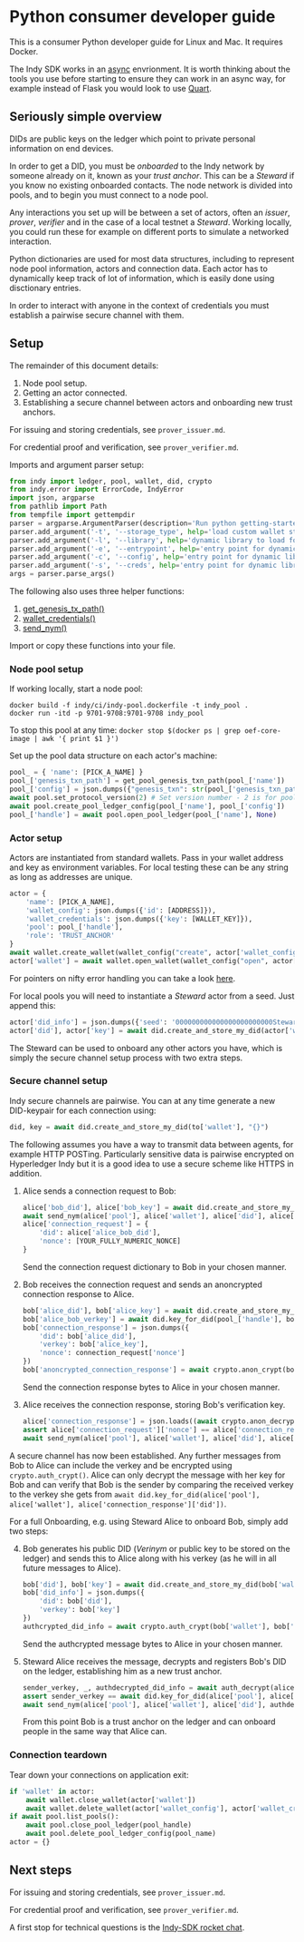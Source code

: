 # Python consumer developer guide

This is a consumer Python developer guide for Linux and Mac. It requires Docker.

The Indy SDK works in an [async](https://docs.python.org/3/library/asyncio.html) envrionment. It is worth thinking about the tools you use before starting to ensure they can work in an async way, for example instead of Flask you would look to use [Quart](https://pgjones.gitlab.io/quart/).


## Seriously simple overview

DIDs are public keys on the ledger which point to private personal information on end devices.

In order to get a DID, you must be _onboarded_ to the Indy network by someone already on it, known as your _trust anchor_. This can be a _Steward_ if you know no existing onboarded contacts. The node network is divided into pools, and to begin you must connect to a node pool.

Any interactions you set up will be between a set of actors, often an _issuer_, _prover_, _verifier_ and in the case of a local testnet a _Steward_. Working locally, you could run these for example on different ports to simulate a networked interaction.

Python dictionaries are used for most data structures, including to represent node pool information, actors and connection data. Each actor has to dynamically keep track of lot of information, which is easily done using disctionary entries.

In order to interact with anyone in the context of credentials you must establish a pairwise secure channel with them.

## Setup

The remainder of this document details:
1. Node pool setup.
2. Getting an actor connected.
3. Establishing a secure channel between actors and onboarding new trust anchors.

For issuing and storing credentials, see `prover_issuer.md`.

For credential proof and verification, see `prover_verifier.md`.

Imports and argument parser setup:
```python
from indy import ledger, pool, wallet, did, crypto
from indy.error import ErrorCode, IndyError
import json, argparse
from pathlib import Path
from tempfile import gettempdir
parser = argparse.ArgumentParser(description='Run python getting-started scenario (Prover/Issuer)')
parser.add_argument('-t', '--storage_type', help='load custom wallet storage plug-in')
parser.add_argument('-l', '--library', help='dynamic library to load for plug-in')
parser.add_argument('-e', '--entrypoint', help='entry point for dynamic library')
parser.add_argument('-c', '--config', help='entry point for dynamic library')
parser.add_argument('-s', '--creds', help='entry point for dynamic library')
args = parser.parse_args()
```

The following also uses three helper functions:
1. [get_genesis_tx_path()](https://github.com/hyperledger/indy-sdk/blob/master/samples/python/src/utils.py)
2. [wallet_credentials()](https://github.com/hyperledger/indy-sdk/blob/master/samples/python/src/getting_started.py)
3. [send_nym()](https://github.com/hyperledger/indy-sdk/blob/master/samples/python/src/getting_started.py)

Import or copy these functions into your file.

### Node pool setup

If working locally, start a node pool:
```
docker build -f indy/ci/indy-pool.dockerfile -t indy_pool .
docker run -itd -p 9701-9708:9701-9708 indy_pool
```

To stop this pool at any time: `docker stop $(docker ps | grep oef-core-image | awk '{ print $1 }')`

Set up the pool data structure on each actor's machine:
```python
pool_ = { 'name': [PICK_A_NAME] }
pool_['genesis_txn_path'] = get_pool_genesis_txn_path(pool_['name'])
pool_['config'] = json.dumps({"genesis_txn": str(pool_['genesis_txn_path'])})
await pool.set_protocol_version(2) # Set version number - 2 is for pools running indy-node 1.4+
await pool.create_pool_ledger_config(pool_['name'], pool_['config'])
pool_['handle'] = await pool.open_pool_ledger(pool_['name'], None)
```

### Actor setup

Actors are instantiated from standard wallets. Pass in your wallet address and key as environment variables. For local testing these can be any string as long as addresses are unique.

```python
actor = {
    'name': [PICK_A_NAME],
    'wallet_config': json.dumps({'id': [ADDRESS]}),
    'wallet_credentials': json.dumps({'key': [WALLET_KEY]}),
    'pool': pool_['handle'],
    'role': 'TRUST_ANCHOR'
}
await wallet.create_wallet(wallet_config("create", actor['wallet_config']), wallet_credentials("create", actor['wallet_credentials']))
actor['wallet'] = await wallet.open_wallet(wallet_config("open", actor['wallet_config']), wallet_credentials("open", actor['wallet_credentials']))
```

For pointers on nifty error handling you can take a look [here](https://github.com/hyperledger/indy-sdk/blob/master/samples/python/src/getting_started.py).

For local pools you will need to instantiate a _Steward_ actor from a seed. Just append this: 
```python
actor['did_info'] = json.dumps({'seed': '000000000000000000000000Steward1'})
actor['did'], actor['key'] = await did.create_and_store_my_did(actor['wallet'], actor['did_info'])
```

The Steward can be used to onboard any other actors you have, which is simply the secure channel setup process with two extra steps.


### Secure channel setup

Indy secure channels are pairwise. You can at any time generate a new DID-keypair for each connection using:
```python
did, key = await did.create_and_store_my_did(to['wallet'], "{}")
```

The following assumes you have a way to transmit data between agents, for example HTTP POSTing. Particularly sensitive data is pairwise encrypted on Hyperledger Indy but it is a good idea to use a secure scheme like HTTPS in addition.

1. Alice sends a connection request to Bob:
    ```python
    alice['bob_did'], alice['bob_key'] = await did.create_and_store_my_did(alice['wallet'], "{}")
    await send_nym(alice['pool'], alice['wallet'], alice['did'], alice['alice_bob_did'], alice['alice_bob_key'], None)
    alice['connection_request'] = {
        'did': alice['alice_bob_did'],
        'nonce': [YOUR_FULLY_NUMERIC_NONCE]
    }
    ```
    Send the connection request dictionary to Bob in your chosen manner.

2. Bob receives the connection request and sends an anoncrypted connection response to Alice.
    ```python
    bob['alice_did'], bob['alice_key'] = await did.create_and_store_my_did(bob['wallet'], "{}")
    bob['alice_bob_verkey'] = await did.key_for_did(pool_['handle'], bob['wallet'], connection_request['did']) # Use Alice's pool handle here to work cross-pool.
    bob['connection_response'] = json.dumps({
        'did': bob['alice_did'],
        'verkey': bob['alice_key'],
        'nonce': connection_request['nonce']
    })
    bob['anoncrypted_connection_response'] = await crypto.anon_crypt(bob['alice_bob_verkey'], bob['connection_response'].encode('utf-8'))
    ```
    Send the connection response bytes to Alice in your chosen manner.
    
3. Alice receives the connection response, storing Bob's verification key.
    ```python
    alice['connection_response'] = json.loads((await crypto.anon_decrypt(alice['wallet'], alice['bob_key'], anoncrypted_connection_response)).decode("utf-8"))
    assert alice['connection_request']['nonce'] == alice['connection_response']['nonce'] # Check nonce is the one you sent!
    await send_nym(alice['pool'], alice['wallet'], alice['did'], alice['connection_response']['did'], alice['connection_response']['verkey'], None)
    ```

A secure channel has now been established. Any further messages from Bob to Alice can include the verkey and be encrypted using `crypto.auth_crypt()`. Alice can only decrypt the message with her key for Bob and can verify that Bob is the sender by comparing the received verkey to the verkey she gets from `await did.key_for_did(alice['pool'], alice['wallet'], alice['connection_response']['did'])`.

For a full Onboarding, e.g. using Steward Alice to onboard Bob, simply add two steps:

4. Bob generates his public DID (_Verinym_ or public key to be stored on the ledger) and sends this to Alice along with his verkey (as he will in all future messages to Alice).
    ```python
    bob['did'], bob['key'] = await did.create_and_store_my_did(bob['wallet'], "{}")
    bob['did_info'] = json.dumps({
        'did': bob['did'],
        'verkey': bob['key']
    })
    authcrypted_did_info = await crypto.auth_crypt(bob['wallet'], bob['alice_key'], bob['alice_bob_verkey'], bob['did_info'].encode('utf-8'))
    ```
    Send the authcrypted message bytes to Alice in your chosen manner.

5. Steward Alice receives the message, decrypts and registers Bob's DID on the ledger, establishing him as a new trust anchor.
    ```python
    sender_verkey, _, authdecrypted_did_info = await auth_decrypt(alice['wallet'], alice['bob_key'], authcrypted_did_info)
    assert sender_verkey == await did.key_for_did(alice['pool'], alice['wallet'], alice['connection_response']['did'])
    await send_nym(alice['pool'], alice['wallet'], alice['did'], authdecrypted_did_info['did'], authdecrypted_did_info['verkey'], 'TRUST_ANCHOR') # Final parameter sets DID owner's role.
    ```
    From this point Bob is a trust anchor on the ledger and can onboard people in the same way that Alice can.


### Connection teardown

Tear down your connections on application exit:

```python
if 'wallet' in actor:
    await wallet.close_wallet(actor['wallet'])
    await wallet.delete_wallet(actor['wallet_config'], actor['wallet_credentials'])
if await pool.list_pools():
    await pool.close_pool_ledger(pool_handle)
    await pool.delete_pool_ledger_config(pool_name)
actor = {}
```


## Next steps

For issuing and storing credentials, see `prover_issuer.md`.

For credential proof and verification, see `prover_verifier.md`.

A first stop for technical questions is the [Indy-SDK rocket chat](https://chat.hyperledger.org/channel/indy-sdk).
